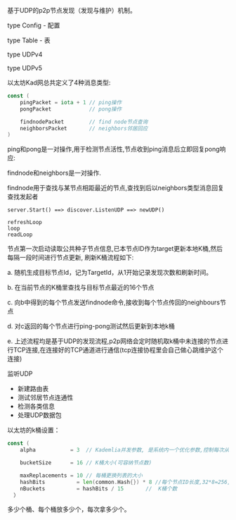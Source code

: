 基于UDP的p2p节点发现（发现与维护）机制。

type Config - 配置

type Table - 表

type UDPv4

type UDPv5

以太坊Kad网总共定义了4种消息类型:

```go
const (
    pingPacket = iota + 1 // ping操作
    pongPacket            // pong操作

    findnodePacket        // find node节点查询
    neighborsPacket       // neighbors邻居回应
)
```

ping和pong是一对操作,用于检测节点活性,节点收到ping消息后立即回复pong响应:

findnode和neighbors是一对操作.

findnode用于查找与某节点相距最近的节点,查找到后以neighbors类型消息回复查找发起者

```
server.Start() ==> discover.ListenUDP ==> newUDP()

refreshLoop
loop
readLoop
```

节点第一次启动读取公共种子节点信息,已本节点ID作为target更新本地K桶,然后每隔一段时间进行节点更新, 刷新K桶流程如下:

a. 随机生成目标节点Id，记为TargetId，从1开始记录发现次数和刷新时间。

b. 在当前节点的K桶里查找与目标节点最近的16个节点

c. 向b中得到的每个节点发送findnode命令,接收到每个节点传回的neighbours节点

d. 对c返回的每个节点进行ping-pong测试然后更新到本地k桶

e. 上述流程均是基于UDP的发现流程,p2p网络会定时随机取k桶中未连接的节点进行TCP连接,在连接好的TCP通道进行通信\(tcp连接协程里会自己做心跳维护这个连接\)

监听UDP

* 新建路由表
* 测试邻居节点连通性
* 检测各类信息
* 处理UDP数据包

以太坊的k桶设置：

```go
const (
    alpha           = 3  // Kademlia并发参数, 是系统内一个优化参数,控制每次从K桶最多取出节点个数,ethereum取值3

    bucketSize      = 16 // K桶大小(可容纳节点数)

    maxReplacements = 10 // 每桶更换列表的大小
    hashBits          = len(common.Hash{}) * 8 //每个节点ID长度,32*8=256, 32位16进制
    nBuckets          = hashBits / 15       //  K桶个数
  ）
```

多少个桶、每个桶放多少个，每次拿多少个。

